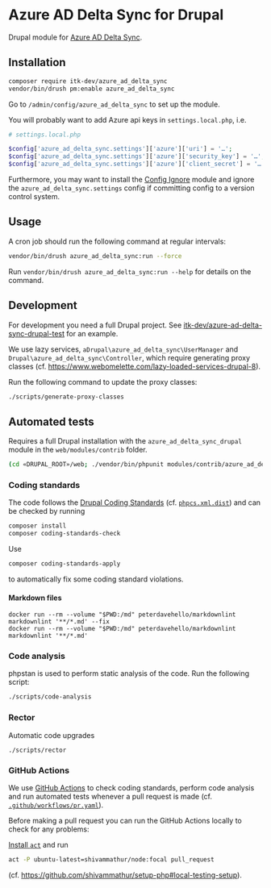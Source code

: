 # Azure AD Delta Sync for Drupal

Drupal module for [Azure AD Delta Sync](https://github.com/itk-dev/azure-ad-delta-sync).

## Installation

```sh
composer require itk-dev/azure_ad_delta_sync
vendor/bin/drush pm:enable azure_ad_delta_sync
```

Go to `/admin/config/azure_ad_delta_sync` to set up the module.

You will probably want to add Azure api keys in `settings.local.php`, i.e.

```php
# settings.local.php

$config['azure_ad_delta_sync.settings']['azure']['uri'] = '…';
$config['azure_ad_delta_sync.settings']['azure']['security_key'] = '…';
$config['azure_ad_delta_sync.settings']['azure']['client_secret'] = '…';
```

Furthermore, you may want to install the [Config Ignore](https://www.drupal.org/project/config_ignore) module and ignore
the `azure_ad_delta_sync.settings` config if committing config to a version control system.

## Usage

A cron job should run the following command at regular intervals:

```sh
vendor/bin/drush azure_ad_delta_sync:run --force
```

Run `vendor/bin/drush azure_ad_delta_sync:run --help` for details on the command.

## Development

For development you need a full Drupal project. See
[itk-dev/azure-ad-delta-sync-drupal-test](https://github.com/itk-dev/azure-ad-delta-sync-drupal-test) for an example.

We use lazy services, `aDrupal\azure_ad_delta_sync\UserManager` and `Drupal\azure_ad_delta_sync\Controller`, which
require generating proxy classes (cf. <https://www.webomelette.com/lazy-loaded-services-drupal-8>).

Run the following command to update the proxy classes:

```sh
./scripts/generate-proxy-classes
```

## Automated tests

Requires a full Drupal installation with the `azure_ad_delta_sync_drupal` module in the `web/modules/contrib` folder.

```sh
(cd «DRUPAL_ROOT»/web; ./vendor/bin/phpunit modules/contrib/azure_ad_delta_sync_drupal/tests/src/Functional)
```

### Coding standards

The code follows the [Drupal Coding Standards](https://www.drupal.org/docs/develop/standards) (cf.
[`phpcs.xml.dist`](phpcs.xml.dist)) and can be checked by running

```sh
composer install
composer coding-standards-check
```

Use

```sh
composer coding-standards-apply
```

to automatically fix some coding standard violations.

#### Markdown files

```shell
docker run --rm --volume "$PWD:/md" peterdavehello/markdownlint markdownlint '**/*.md' --fix
docker run --rm --volume "$PWD:/md" peterdavehello/markdownlint markdownlint '**/*.md'
```

### Code analysis

phpstan is used to perform static analysis of the code. Run the following script:

```sh
./scripts/code-analysis
```

### Rector

Automatic code upgrades

`./scripts/rector`

### GitHub Actions

We use [GitHub Actions](https://github.com/features/actions) to check coding standards, perform code analysis and run
automated tests whenever a pull request is made (cf. [`.github/workflows/pr.yaml`](.github/workflows/pr.yaml)).

Before making a pull request you can run the GitHub Actions locally to check for any problems:

[Install `act`](https://github.com/nektos/act#installation) and run

```sh
act -P ubuntu-latest=shivammathur/node:focal pull_request
```

(cf. <https://github.com/shivammathur/setup-php#local-testing-setup>).
